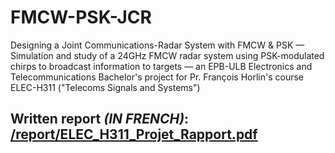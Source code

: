 # FMCW-PSK-JCR
Designing a Joint Communications-Radar System with FMCW &amp; PSK — Simulation and study of a 24GHz FMCW radar system using PSK-modulated chirps to broadcast information to targets — an EPB-ULB Electronics and Telecommunications Bachelor's project for Pr. François Horlin's course ELEC-H311 ("Telecoms Signals and Systems")

## Written report _**(IN FRENCH)**_: [/report/ELEC_H311_Projet_Rapport.pdf](./report/ELEC_H311_Projet_Rapport.pdf)
